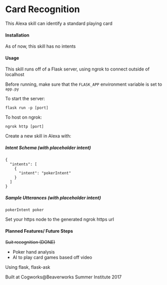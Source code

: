 # Card Recognition
This Alexa skill can identify a standard playing card

#### Installation

As of now, this skill has no intents

#### Usage

This skill runs off of a Flask server, using ngrok to connect outside of localhost

Before running, make sure that the ```FLASK_APP``` environment variable is set to ```app.py```

To start the server:
```
flask run -p [port]
```

To host on ngrok:
```
ngrok http [port]
```

Create a new skill in Alexa with:

##### Intent Schema (with placeholder intent) 
```
{
  "intents": [
    {
      "intent": "pokerIntent"
    }
  ]
}

```
##### Sample Utterances (with placeholder intent)
```
pokerIntent poker
```

Set your https node to the generated ngrok https url

#### Planned Features/ Future Steps

~~Suit recognition (DONE)~~
* Poker hand analysis
* AI to play card games based off video


Using flask, flask-ask

Built at Cogworks@Beaverworks Summer Institute 2017

